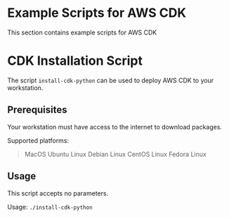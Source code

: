 # Example Scripts for AWS CDK
This section contains example scripts for AWS CDK


# CDK Installation Script
The script ```install-cdk-python``` can be used to deploy AWS CDK to your workstation.

## Prerequisites
Your workstation must have access to the internet to download packages.

Supported platforms:
>MacOS
Ubuntu Linux
Debian Linux
CentOS Linux
Fedora Linux

## Usage
This script accepts no parameters. 

Usage:
```./install-cdk-python```

